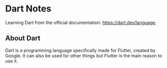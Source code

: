 # Dart Notes

Learning Dart from the official documentation: https://dart.dev/language.

## About Dart

Dart is a programming language specifically made for Flutter, created by Google. It can also be used for other things but Flutter is the main reason to use it.